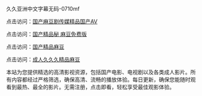 久久亚洲中文字幕无码-0710mf

点击访问：<a href="https://heiliaowt0d7p.pages.dev">国产麻豆剧传媒精品国产AV</a>

点击访问：<a href="https://heiliaoga6s9v.pages.dev">国产精品秘 麻豆免费版</a>

点击访问：<a href="https://heiliaoow5kzm.pages.dev">国产精品麻豆</a>

点击访问：<a href="https://heiliao2dmwwy.pages.dev">成人久久久精品麻豆</a>

本站为您提供精选的高清影视资源，包括国产电影、电视剧以及各类成人影片。所有内容都经过严格筛选，确保高清、流畅的播放体验。每日更新，确保您能随时观看到最热、最全的影片。无需注册，点击即看，轻松享受最佳观影体验。

<span style="display:none;">[Canonical link](https://github.com/fd20250710/fd9)</span>
